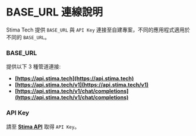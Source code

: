 # BASE_URL 連線說明

Stima Tech 提供 `BASE_URL` 與 `API Key` 連接至自建專案，不同的應用程式適用於不同的 `BASE_URL`。

### BASE_URL 
提供以下 3 種管道連接:
- **[https://api.stima.tech](https://api.stima.tech)**
- **[https://api.stima.tech/v1](https://api.stima.tech/v1)**
- **[https://api.stima.tech/v1/chat/completions](https://api.stima.tech/v1/chat/completions)**

### API Key
請至 **[Stima API](https://api.stima.tech/token)** 取得 `API Key`。
